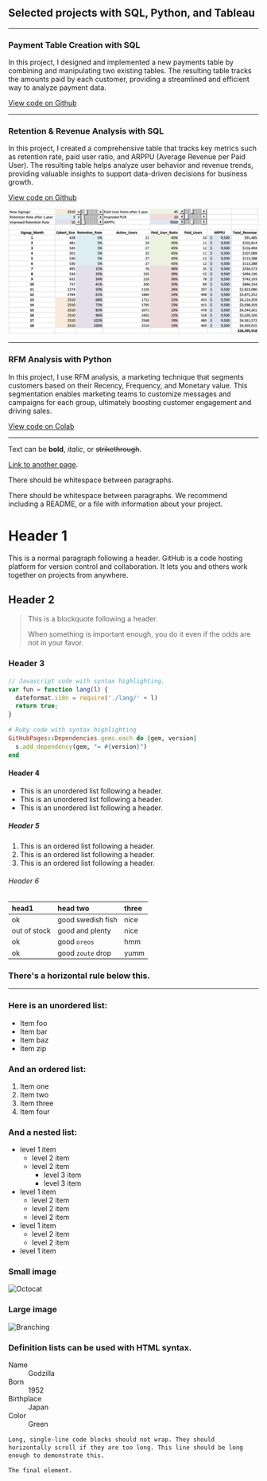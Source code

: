 ## Selected projects with SQL, Python, and Tableau

---

### Payment Table Creation with SQL
In this project, I designed and implemented a new payments table by combining and manipulating two existing tables. The resulting table tracks the amounts paid by each customer, providing a streamlined and efficient way to analyze payment data.

[View code on Github](https://github.com/Yeonjujung09/SQL-Portfolio/blob/main/project1_README.md)

---

### Retention & Revenue Analysis with SQL
In this project, I created a comprehensive table that tracks key metrics such as retention rate, paid user ratio, and ARPPU (Average Revenue per Paid User). The resulting table helps analyze user behavior and revenue trends, providing valuable insights to support data-driven decisions for business growth.

[View code on Github](https://github.com/Yeonjujung09/SQL-Portfolio/blob/main/project2-0_README.md)

<img src="/assets/img/sql_screenshot.png?raw=true" />

---
### RFM Analysis with Python
In this project, I use RFM analysis, a marketing technique that segments customers based on their Recency, Frequency, and Monetary value. This segmentation enables marketing teams to customize messages and campaigns for each group, ultimately boosting customer engagement and driving sales.

[View code on Colab](https://colab.research.google.com/drive/1zLABKULP_ulzp7KBz_xqMVPtBUgyq1Zx)

---



Text can be **bold**, _italic_, or ~~strikethrough~~.

[Link to another page](./another-page.html).

There should be whitespace between paragraphs.

There should be whitespace between paragraphs. We recommend including a README, or a file with information about your project.

# Header 1

This is a normal paragraph following a header. GitHub is a code hosting platform for version control and collaboration. It lets you and others work together on projects from anywhere.

## Header 2

> This is a blockquote following a header.
>
> When something is important enough, you do it even if the odds are not in your favor.

### Header 3

```js
// Javascript code with syntax highlighting.
var fun = function lang(l) {
  dateformat.i18n = require('./lang/' + l)
  return true;
}
```

```ruby
# Ruby code with syntax highlighting
GitHubPages::Dependencies.gems.each do |gem, version|
  s.add_dependency(gem, "= #{version}")
end
```

#### Header 4

*   This is an unordered list following a header.
*   This is an unordered list following a header.
*   This is an unordered list following a header.

##### Header 5

1.  This is an ordered list following a header.
2.  This is an ordered list following a header.
3.  This is an ordered list following a header.

###### Header 6

| head1        | head two          | three |
|:-------------|:------------------|:------|
| ok           | good swedish fish | nice  |
| out of stock | good and plenty   | nice  |
| ok           | good `oreos`      | hmm   |
| ok           | good `zoute` drop | yumm  |

### There's a horizontal rule below this.

* * *

### Here is an unordered list:

*   Item foo
*   Item bar
*   Item baz
*   Item zip

### And an ordered list:

1.  Item one
1.  Item two
1.  Item three
1.  Item four

### And a nested list:

- level 1 item
  - level 2 item
  - level 2 item
    - level 3 item
    - level 3 item
- level 1 item
  - level 2 item
  - level 2 item
  - level 2 item
- level 1 item
  - level 2 item
  - level 2 item
- level 1 item

### Small image

![Octocat](https://github.githubassets.com/images/icons/emoji/octocat.png)

### Large image

![Branching](https://guides.github.com/activities/hello-world/branching.png)


### Definition lists can be used with HTML syntax.

<dl>
<dt>Name</dt>
<dd>Godzilla</dd>
<dt>Born</dt>
<dd>1952</dd>
<dt>Birthplace</dt>
<dd>Japan</dd>
<dt>Color</dt>
<dd>Green</dd>
</dl>

```
Long, single-line code blocks should not wrap. They should horizontally scroll if they are too long. This line should be long enough to demonstrate this.
```

```
The final element.
```
